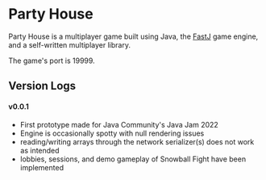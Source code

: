 # Party House

Party House is a multiplayer game built using Java, the [FastJ](https://github.com/FastJ/fastjengine) game engine, and a self-written multiplayer library.

The game's port is 19999.

## Version Logs

#### v0.0.1
- First prototype made for Java Community's Java Jam 2022
- Engine is occasionally spotty with null rendering issues
- reading/writing arrays through the network serializer(s) does not work as intended
- lobbies, sessions, and demo gameplay of Snowball Fight have been implemented